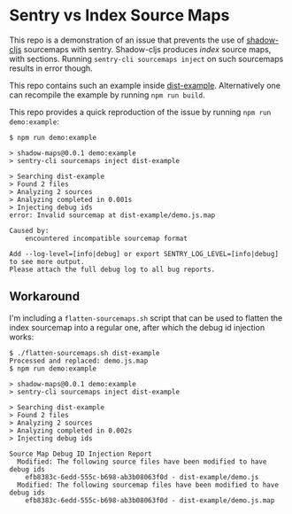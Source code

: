 # Sentry vs Index Source Maps


This repo is a demonstration of an issue that prevents the use of [shadow-cljs](https://github.com/thheller/shadow-cljs) sourcemaps with sentry. Shadow-cljs produces _index_ source maps, with sections.
Running `sentry-cli sourcemaps inject` on such sourcemaps results in error though.

This repo contains such an example inside [dist-example](./dist-example). Alternatively one can recompile the example by running `npm run build`.

This repo provides a quick reproduction of the issue by running `npm run demo:example`:

```
$ npm run demo:example

> shadow-maps@0.0.1 demo:example
> sentry-cli sourcemaps inject dist-example

> Searching dist-example
> Found 2 files
> Analyzing 2 sources
> Analyzing completed in 0.001s
> Injecting debug ids
error: Invalid sourcemap at dist-example/demo.js.map

Caused by:
    encountered incompatible sourcemap format

Add --log-level=[info|debug] or export SENTRY_LOG_LEVEL=[info|debug] to see more output.
Please attach the full debug log to all bug reports.
```

## Workaround

I'm including a `flatten-sourcemaps.sh` script that can be used to flatten the index sourcemap into a regular one, after which the debug id injection works:

```
$ ./flatten-sourcemaps.sh dist-example
Processed and replaced: demo.js.map
$ npm run demo:example

> shadow-maps@0.0.1 demo:example
> sentry-cli sourcemaps inject dist-example

> Searching dist-example
> Found 2 files
> Analyzing 2 sources
> Analyzing completed in 0.002s
> Injecting debug ids

Source Map Debug ID Injection Report
  Modified: The following source files have been modified to have debug ids
    efb8383c-6edd-555c-b698-ab3b08063f0d - dist-example/demo.js
  Modified: The following sourcemap files have been modified to have debug ids
    efb8383c-6edd-555c-b698-ab3b08063f0d - dist-example/demo.js.map
```